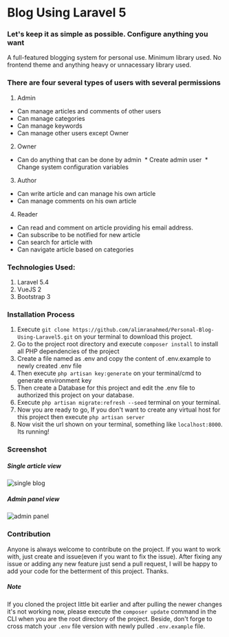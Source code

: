 # Blog Using Laravel 5
### Let's keep it as simple as possible. Configure anything you want
A full-featured blogging system for personal use. Minimum library used. No frontend theme and anything heavy or unnacessary library used.  
 
### There are four several types of users with several permissions
1. Admin
  * Can manage articles and comments of other users
  * Can manage categories 
  * Can manage keywords
  * Can manage other users except Owner
2. Owner
  * Can do anything that can be done by admin
  * Create admin user
  * Change system configuration variables
3. Author
  * Can write article and can manage his own article
  * Can manage comments on his own article
4. Reader
  * Can read and comment on article providing his email address. 
  * Can subscribe to be notified for new article
  * Can search for article with
  * Can navigate article based on categories

### Technologies Used: 
1. Laravel 5.4
2. VueJS 2
3. Bootstrap 3

### Installation Process
1. Execute `git clone https://github.com/alimranahmed/Personal-Blog-Using-Laravel5.git` on your terminal to download this project.
2. Go to the project root directory and execute `composer install` to install all PHP dependencies of the project
3. Create a file named as .env and copy the content of .env.example to newly created .env file 
4. Then execute `php artisan key:generate` on your terminal/cmd to generate environment key
5. Then create a Database for this project and edit the .env file to authorized this project on your database. 
6. Execute `php artisan migrate:refresh --seed` terminal on your terminal.
7. Now you are ready to go, If you don't want to create any virtual host for this project then execute
  `php artisan server`
8. Now visit the url shown on your terminal, something like `localhost:8000`. Its running!

### Screenshot

##### Single article view
![single blog](https://cloud.githubusercontent.com/assets/7629427/23341414/5280728c-fc71-11e6-9ae4-be9405e04e40.png)

##### Admin panel view
![admin panel](https://cloud.githubusercontent.com/assets/7629427/23341427/bd9463ee-fc71-11e6-803e-45b7e582d1b3.png)

### Contribution 
Anyone is always welcome to contribute on the project. If you want to work with, just create and issue(even if you want to fix the issue). After fixing any issue or adding any new feature just send a pull request, I will be happy to add your code for the betterment of this project. Thanks.

##### Note
If you cloned the project little bit earlier and after pulling the newer changes it's not working now, please execute the `composer update` command in the CLI when you are the root directory of the project. Beside, don't forge to cross match your `.env` file version with newly pulled `.env.example` file.
